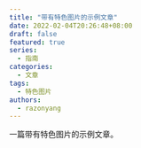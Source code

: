 ```yaml
---
title: "带有特色图片的示例文章"
date: 2022-02-04T20:26:48+08:00
draft: false
featured: true
series:
  - 指南
categories:
  - 文章
tags:
  - 特色图片
authors:
  - razonyang
---
```


一篇带有特色图片的示例文章。

<!--more-->
